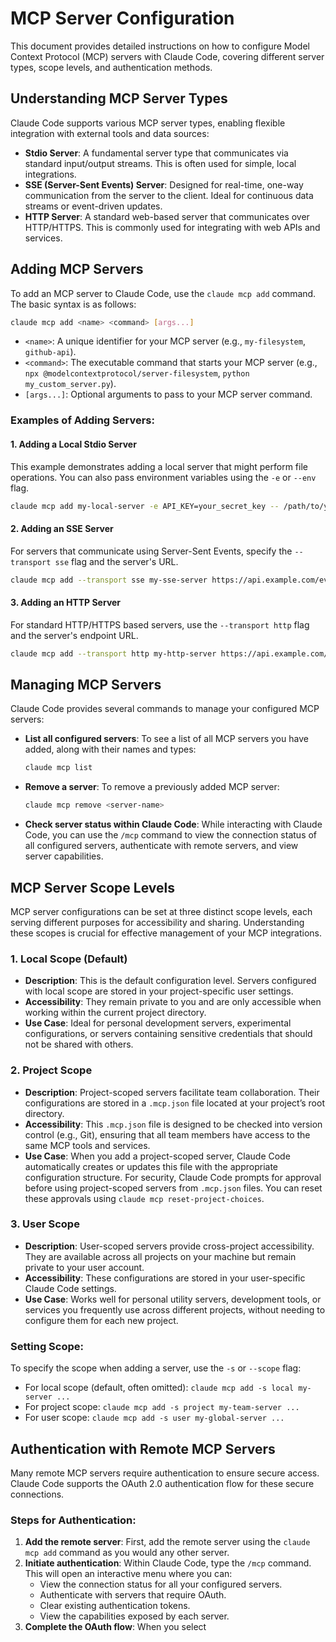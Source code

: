 
# MCP Server Configuration

This document provides detailed instructions on how to configure Model Context Protocol (MCP) servers with Claude Code, covering different server types, scope levels, and authentication methods.

## Understanding MCP Server Types

Claude Code supports various MCP server types, enabling flexible integration with external tools and data sources:

*   **Stdio Server**: A fundamental server type that communicates via standard input/output streams. This is often used for simple, local integrations.
*   **SSE (Server-Sent Events) Server**: Designed for real-time, one-way communication from the server to the client. Ideal for continuous data streams or event-driven updates.
*   **HTTP Server**: A standard web-based server that communicates over HTTP/HTTPS. This is commonly used for integrating with web APIs and services.

## Adding MCP Servers

To add an MCP server to Claude Code, use the `claude mcp add` command. The basic syntax is as follows:

```bash
claude mcp add <name> <command> [args...]
```

*   `<name>`: A unique identifier for your MCP server (e.g., `my-filesystem`, `github-api`).
*   `<command>`: The executable command that starts your MCP server (e.g., `npx @modelcontextprotocol/server-filesystem`, `python my_custom_server.py`).
*   `[args...]`: Optional arguments to pass to your MCP server command.

### Examples of Adding Servers:

#### 1. Adding a Local Stdio Server

This example demonstrates adding a local server that might perform file operations. You can also pass environment variables using the `-e` or `--env` flag.

```bash
claude mcp add my-local-server -e API_KEY=your_secret_key -- /path/to/your/local_mcp_server_executable arg1 arg2
```

#### 2. Adding an SSE Server

For servers that communicate using Server-Sent Events, specify the `--transport sse` flag and the server's URL.

```bash
claude mcp add --transport sse my-sse-server https://api.example.com/events
```

#### 3. Adding an HTTP Server

For standard HTTP/HTTPS based servers, use the `--transport http` flag and the server's endpoint URL.

```bash
claude mcp add --transport http my-http-server https://api.example.com/data
```

## Managing MCP Servers

Claude Code provides several commands to manage your configured MCP servers:

*   **List all configured servers**: To see a list of all MCP servers you have added, along with their names and types:
    ```bash
    claude mcp list
    ```
*   **Remove a server**: To remove a previously added MCP server:
    ```bash
    claude mcp remove <server-name>
    ```
*   **Check server status within Claude Code**: While interacting with Claude Code, you can use the `/mcp` command to view the connection status of all configured servers, authenticate with remote servers, and view server capabilities.

## MCP Server Scope Levels

MCP server configurations can be set at three distinct scope levels, each serving different purposes for accessibility and sharing. Understanding these scopes is crucial for effective management of your MCP integrations.

### 1. Local Scope (Default)

*   **Description**: This is the default configuration level. Servers configured with local scope are stored in your project-specific user settings.
*   **Accessibility**: They remain private to you and are only accessible when working within the current project directory.
*   **Use Case**: Ideal for personal development servers, experimental configurations, or servers containing sensitive credentials that should not be shared with others.

### 2. Project Scope

*   **Description**: Project-scoped servers facilitate team collaboration. Their configurations are stored in a `.mcp.json` file located at your project’s root directory.
*   **Accessibility**: This `.mcp.json` file is designed to be checked into version control (e.g., Git), ensuring that all team members have access to the same MCP tools and services.
*   **Use Case**: When you add a project-scoped server, Claude Code automatically creates or updates this file with the appropriate configuration structure. For security, Claude Code prompts for approval before using project-scoped servers from `.mcp.json` files. You can reset these approvals using `claude mcp reset-project-choices`.

### 3. User Scope

*   **Description**: User-scoped servers provide cross-project accessibility. They are available across all projects on your machine but remain private to your user account.
*   **Accessibility**: These configurations are stored in your user-specific Claude Code settings.
*   **Use Case**: Works well for personal utility servers, development tools, or services you frequently use across different projects, without needing to configure them for each new project.

### Setting Scope:

To specify the scope when adding a server, use the `-s` or `--scope` flag:

*   For local scope (default, often omitted): `claude mcp add -s local my-server ...`
*   For project scope: `claude mcp add -s project my-team-server ...`
*   For user scope: `claude mcp add -s user my-global-server ...`

## Authentication with Remote MCP Servers

Many remote MCP servers require authentication to ensure secure access. Claude Code supports the OAuth 2.0 authentication flow for these secure connections.

### Steps for Authentication:

1.  **Add the remote server**: First, add the remote server using the `claude mcp add` command as you would any other server.
2.  **Initiate authentication**: Within Claude Code, type the `/mcp` command. This will open an interactive menu where you can:
    *   View the connection status for all your configured servers.
    *   Authenticate with servers that require OAuth.
    *   Clear existing authentication tokens.
    *   View the capabilities exposed by each server.
3.  **Complete the OAuth flow**: When you select 
